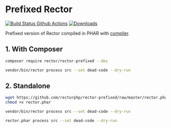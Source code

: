 # Prefixed Rector

[![Build Status Github Actions](https://img.shields.io/github/workflow/status/rectorphp/rector-prefixed/Code_Checks?style=flat-square)](https://github.com/rectorphp/rector-prefixed/actions)
[![Downloads](https://img.shields.io/packagist/dt/rector/rector-prefixed.svg?style=flat-square)](https://packagist.org/packages/rector/rector-prefixed)

Prefixed version of Rector compiled in PHAR with [compiler](https://github.com/rectorphp/rector/tree/master/compiler).

## 1. With Composer

```bash
composer require rector/rector-prefixed --dev
```

```bash
vendor/bin/rector process src --set dead-code --dry-run
```


## 2. Standalone

```bash
wget https://github.com/rectorphp/rector-prefixed/raw/master/rector.phar
chmod +x rector.phar
```

```bash
vendor/bin/rector process src --set dead-code --dry-run
```

```bash
rector.phar process src --set dead-code --dry-run
```
